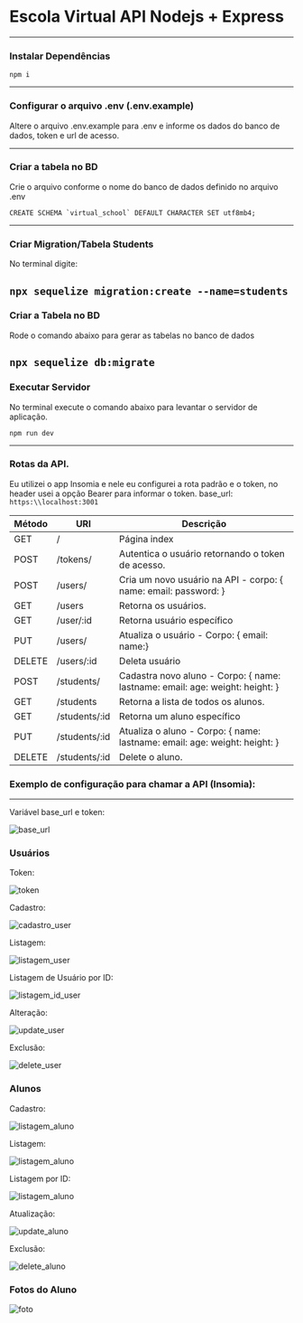# Escola Virtual API Nodejs + Express

---
### Instalar Dependências

``
npm i
``

---

### Configurar o arquivo .env (.env.example)
Altere o arquivo .env.example para .env e informe os dados do banco de dados, token e url de acesso.

---

### Criar a tabela no BD
Crie o arquivo conforme o nome do banco de dados definido no arquivo .env

``
CREATE SCHEMA `virtual_school` DEFAULT CHARACTER SET utf8mb4;
``

---

### Criar Migration/Tabela Students
No terminal digite:

``
npx sequelize migration:create --name=students
``
---

### Criar a Tabela no BD
Rode o comando abaixo para gerar as tabelas no banco de dados

``
npx sequelize db:migrate
``
---

### Executar Servidor
No terminal execute o comando abaixo para levantar o servidor de aplicação.

``
npm run dev
``

---

### Rotas da API.
Eu utilizei o app Insomia e nele eu configurei a rota padrão e o token, no header usei a opção Bearer para informar o token.
base_url: `https:\\localhost:3001`

| Método | URI | Descrição |
| --- | --- | --- |
| GET | / | Página index |
| POST | /tokens/ | Autentica o usuário retornando o token de acesso. |
| POST | /users/ | Cria um novo usuário na API - corpo: { name: email: password: } |
| GET | /users | Retorna os usuários. |
| GET | /user/:id | Retorna usuário específico |
| PUT | /users/ | Atualiza o usuário - Corpo: { email: name:} |
| DELETE | /users/:id | Deleta usuário |
| POST | /students/ | Cadastra novo aluno - Corpo: { name: lastname: email: age: weight: height:  } |
| GET | /students | Retorna a lista de todos os alunos. |
| GET | /students/:id | Retorna um aluno específico |
| PUT | /students/:id | Atualiza o aluno - Corpo: { name: lastname: email: age: weight: height: }  |
| DELETE | /students/:id | Delete o aluno. |

### Exemplo de configuração para chamar a API (Insomia):

---

Variável base_url e token:

![base_url](./RotasAPIImages/1.png)

### Usuários
Token:

![token](./RotasAPIImages/2.png)

Cadastro:

![cadastro_user](./RotasAPIImages/3.png)

Listagem:

![listagem_user](./RotasAPIImages/4.png)

Listagem de Usuário por ID:

![listagem_id_user](./RotasAPIImages/5.png)

Alteração:

![update_user](./RotasAPIImages/6.png)

Exclusão:

![delete_user](./RotasAPIImages/7.png)

### Alunos

Cadastro:

![listagem_aluno](./RotasAPIImages/8.png)

Listagem:

![listagem_aluno](./RotasAPIImages/9.png)

Listagem por ID:

![listagem_aluno](./RotasAPIImages/10.png)

Atualização:

![update_aluno](./RotasAPIImages/11.png)

Exclusão:

![delete_aluno](./RotasAPIImages/12.png)

### Fotos do Aluno

![foto](./RotasAPIImages/13.png)